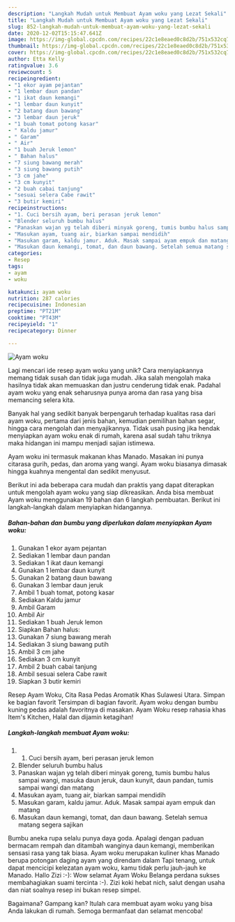 ```yaml
---
description: "Langkah Mudah untuk Membuat Ayam woku yang Lezat Sekali"
title: "Langkah Mudah untuk Membuat Ayam woku yang Lezat Sekali"
slug: 852-langkah-mudah-untuk-membuat-ayam-woku-yang-lezat-sekali
date: 2020-12-02T15:15:47.641Z
image: https://img-global.cpcdn.com/recipes/22c1e8eaed0c8d2b/751x532cq70/ayam-woku-foto-resep-utama.jpg
thumbnail: https://img-global.cpcdn.com/recipes/22c1e8eaed0c8d2b/751x532cq70/ayam-woku-foto-resep-utama.jpg
cover: https://img-global.cpcdn.com/recipes/22c1e8eaed0c8d2b/751x532cq70/ayam-woku-foto-resep-utama.jpg
author: Etta Kelly
ratingvalue: 3.6
reviewcount: 5
recipeingredient:
- "1 ekor ayam pejantan"
- "1 lembar daun pandan"
- "1 ikat daun kemangi"
- "1 lembar daun kunyit"
- "2 batang daun bawang"
- "3 lembar daun jeruk"
- "1 buah tomat potong kasar"
- " Kaldu jamur"
- " Garam"
- " Air"
- "1 buah Jeruk lemon"
- " Bahan halus"
- "7 siung bawang merah"
- "3 siung bawang putih"
- "3 cm jahe"
- "3 cm kunyit"
- "2 buah cabai tanjung"
- "sesuai selera Cabe rawit"
- "3 butir kemiri"
recipeinstructions:
- "1. Cuci bersih ayam, beri perasan jeruk lemon"
- "Blender seluruh bumbu halus"
- "Panaskan wajan yg telah diberi minyak goreng, tumis bumbu halus sampai wangi, masuka daun jeruk, daun kunyit, daun pandan, tumis sampai wangi dan matang"
- "Masukan ayam, tuang air, biarkan sampai mendidih"
- "Masukan garam, kaldu jamur. Aduk. Masak sampai ayam empuk dan matang"
- "Masukan daun kemangi, tomat, dan daun bawang. Setelah semua matang segera sajikan"
categories:
- Resep
tags:
- ayam
- woku

katakunci: ayam woku 
nutrition: 287 calories
recipecuisine: Indonesian
preptime: "PT21M"
cooktime: "PT43M"
recipeyield: "1"
recipecategory: Dinner

---
```



![Ayam woku](https://img-global.cpcdn.com/recipes/22c1e8eaed0c8d2b/751x532cq70/ayam-woku-foto-resep-utama.jpg)

Lagi mencari ide resep ayam woku yang unik? Cara menyiapkannya memang tidak susah dan tidak juga mudah. Jika salah mengolah maka hasilnya tidak akan memuaskan dan justru cenderung tidak enak. Padahal ayam woku yang enak seharusnya punya aroma dan rasa yang bisa memancing selera kita.

Banyak hal yang sedikit banyak berpengaruh terhadap kualitas rasa dari ayam woku, pertama dari jenis bahan, kemudian pemilihan bahan segar, hingga cara mengolah dan menyajikannya. Tidak usah pusing jika hendak menyiapkan ayam woku enak di rumah, karena asal sudah tahu triknya maka hidangan ini mampu menjadi sajian istimewa.

Ayam woku ini termasuk makanan khas Manado. Masakan ini punya citarasa gurih, pedas, dan aroma yang wangi. Ayam woku biasanya dimasak hingga kuahnya mengental dan sedikit menyusut.


Berikut ini ada beberapa cara mudah dan praktis yang dapat diterapkan untuk mengolah ayam woku yang siap dikreasikan. Anda bisa membuat Ayam woku menggunakan 19 bahan dan 6 langkah pembuatan. Berikut ini langkah-langkah dalam menyiapkan hidangannya.

<!--inarticleads1-->

##### Bahan-bahan dan bumbu yang diperlukan dalam menyiapkan Ayam woku:

1. Gunakan 1 ekor ayam pejantan
1. Sediakan 1 lembar daun pandan
1. Sediakan 1 ikat daun kemangi
1. Gunakan 1 lembar daun kunyit
1. Gunakan 2 batang daun bawang
1. Gunakan 3 lembar daun jeruk
1. Ambil 1 buah tomat, potong kasar
1. Sediakan  Kaldu jamur
1. Ambil  Garam
1. Ambil  Air
1. Sediakan 1 buah Jeruk lemon
1. Siapkan  Bahan halus:
1. Gunakan 7 siung bawang merah
1. Sediakan 3 siung bawang putih
1. Ambil 3 cm jahe
1. Sediakan 3 cm kunyit
1. Ambil 2 buah cabai tanjung
1. Ambil sesuai selera Cabe rawit
1. Siapkan 3 butir kemiri


Resep Ayam Woku, Cita Rasa Pedas Aromatik Khas Sulawesi Utara. Simpan ke bagian favorit Tersimpan di bagian favorit. Ayam woku dengan bumbu kuning pedas adalah favoritnya di masakan. Ayam Woku resep rahasia khas Item&#39;s Kitchen, Halal dan dijamin ketagihan! 

<!--inarticleads2-->

##### Langkah-langkah membuat Ayam woku:

1. 1. Cuci bersih ayam, beri perasan jeruk lemon
1. Blender seluruh bumbu halus
1. Panaskan wajan yg telah diberi minyak goreng, tumis bumbu halus sampai wangi, masuka daun jeruk, daun kunyit, daun pandan, tumis sampai wangi dan matang
1. Masukan ayam, tuang air, biarkan sampai mendidih
1. Masukan garam, kaldu jamur. Aduk. Masak sampai ayam empuk dan matang
1. Masukan daun kemangi, tomat, dan daun bawang. Setelah semua matang segera sajikan


Bumbu aneka rupa selalu punya daya goda. Apalagi dengan paduan bermacam rempah dan ditambah wanginya daun kemangi, memberikan sensasi rasa yang tak biasa. Ayam woku merupakan kuliner khas Manado berupa potongan daging ayam yang direndam dalam Tapi tenang, untuk dapat mencicipi kelezatan ayam woku, kamu tidak perlu jauh-jauh ke Manado. Hallo Zizi :-): Wow selamat Ayam Woku Belanga perdana sukses membahagiakan suami tercinta :-). Zizi koki hebat nich, salut dengan usaha dan niat soalnya resep ini bukan resep simpel. 

Bagaimana? Gampang kan? Itulah cara membuat ayam woku yang bisa Anda lakukan di rumah. Semoga bermanfaat dan selamat mencoba!
